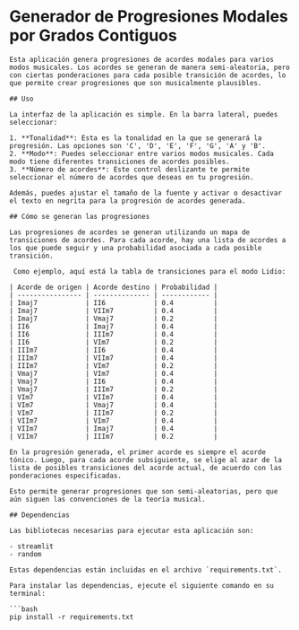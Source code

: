   # Generador de Progresiones Modales por Grados Contiguos

    Esta aplicación genera progresiones de acordes modales para varios modos musicales. Los acordes se generan de manera semi-aleatoria, pero con ciertas ponderaciones para cada posible transición de acordes, lo que permite crear progresiones que son musicalmente plausibles.

    ## Uso

    La interfaz de la aplicación es simple. En la barra lateral, puedes seleccionar:

    1. **Tonalidad**: Esta es la tonalidad en la que se generará la progresión. Las opciones son 'C', 'D', 'E', 'F', 'G', 'A' y 'B'.
    2. **Modo**: Puedes seleccionar entre varios modos musicales. Cada modo tiene diferentes transiciones de acordes posibles.
    3. **Número de acordes**: Este control deslizante te permite seleccionar el número de acordes que deseas en tu progresión.

    Además, puedes ajustar el tamaño de la fuente y activar o desactivar el texto en negrita para la progresión de acordes generada.

    ## Cómo se generan las progresiones

    Las progresiones de acordes se generan utilizando un mapa de transiciones de acordes. Para cada acorde, hay una lista de acordes a los que puede seguir y una probabilidad asociada a cada posible transición.
    
     Como ejemplo, aquí está la tabla de transiciones para el modo Lidio:

    | Acorde de origen | Acorde destino | Probabilidad |
    | ---------------- | -------------- | ------------ |
    | Imaj7            | II6            | 0.4          |
    | Imaj7            | VIIm7          | 0.4          |
    | Imaj7            | Vmaj7          | 0.2          |
    | II6              | Imaj7          | 0.4          |
    | II6              | IIIm7          | 0.4          |
    | II6              | VIm7           | 0.2          |
    | IIIm7            | II6            | 0.4          |
    | IIIm7            | VIIm7          | 0.4          |
    | IIIm7            | VIm7           | 0.2          |
    | Vmaj7            | VIm7           | 0.4          |
    | Vmaj7            | II6            | 0.4          |
    | Vmaj7            | IIIm7          | 0.2          |
    | VIm7             | VIIm7          | 0.4          |
    | VIm7             | Vmaj7          | 0.4          |
    | VIm7             | IIIm7          | 0.2          |
    | VIIm7            | VIm7           | 0.4          |
    | VIIm7            | Imaj7          | 0.4          |
    | VIIm7            | IIIm7          | 0.2          |

    En la progresión generada, el primer acorde es siempre el acorde tónico. Luego, para cada acorde subsiguiente, se elige al azar de la lista de posibles transiciones del acorde actual, de acuerdo con las ponderaciones especificadas.

    Esto permite generar progresiones que son semi-aleatorias, pero que aún siguen las convenciones de la teoría musical.

    ## Dependencias

    Las bibliotecas necesarias para ejecutar esta aplicación son:

    - streamlit
    - random

    Estas dependencias están incluidas en el archivo `requirements.txt`. 

    Para instalar las dependencias, ejecute el siguiente comando en su terminal:

    ```bash
    pip install -r requirements.txt
